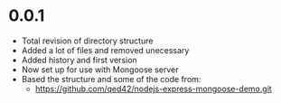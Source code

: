 0.0.1
======================
  * Total revision of directory structure
  * Added a lot of files and removed unecessary
  * Added history and first version
  * Now set up for use with Mongoose server
  * Based the structure and some of the code from:
      * https://github.com/qed42/nodejs-express-mongoose-demo.git
